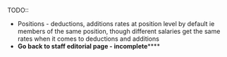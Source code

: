 TODO::

* Positions - deductions, additions rates at position level by default ie members of the same position, though different salaries get the same rates when it comes to deductions and additions
* **Go back to staff editorial page - incomplete******
